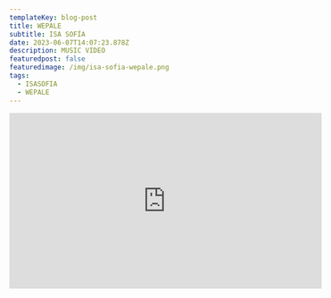 ```yaml
---
templateKey: blog-post
title: WEPALE
subtitle: ISA SOFÍA
date: 2023-06-07T14:07:23.878Z
description: MUSIC VIDEO
featuredpost: false
featuredimage: /img/isa-sofia-wepale.png
tags:
  - ISASOFIA
  - WEPALE
---
```

<iframe width="560" height="315" src="https://www.youtube.com/embed/HpWZFkQDWKU" title="YouTube video player" frameborder="0" allow="accelerometer; autoplay; clipboard-write; encrypted-media; gyroscope; picture-in-picture; web-share" allowfullscreen></iframe>